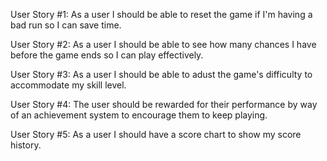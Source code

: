 User Story #1: As a user I should be able to reset the game if I'm having a bad run so I can save time.

User Story #2: As a user I should be able to see how many chances I have before the game ends so I can play effectively.

User Story #3: As a user I should be able to adust the game's difficulty to accommodate my skill level.

User Story #4: The user should be rewarded for their performance by way of an achievement system to encourage them to keep playing.

User Story #5: As a user I should have a score chart to show my score history.
